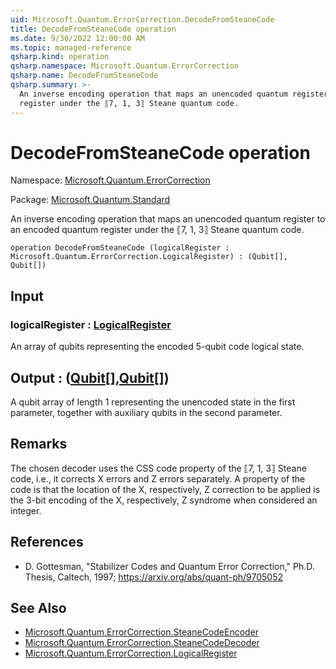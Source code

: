 ```yaml
---
uid: Microsoft.Quantum.ErrorCorrection.DecodeFromSteaneCode
title: DecodeFromSteaneCode operation
ms.date: 9/30/2022 12:00:00 AM
ms.topic: managed-reference
qsharp.kind: operation
qsharp.namespace: Microsoft.Quantum.ErrorCorrection
qsharp.name: DecodeFromSteaneCode
qsharp.summary: >-
  An inverse encoding operation that maps an unencoded quantum register to an encoded quantum
  register under the ⟦7, 1, 3⟧ Steane quantum code.
---
```


# DecodeFromSteaneCode operation

Namespace: [Microsoft.Quantum.ErrorCorrection](xref:Microsoft.Quantum.ErrorCorrection)

Package: [Microsoft.Quantum.Standard](https://nuget.org/packages/Microsoft.Quantum.Standard)


An inverse encoding operation that maps an unencoded quantum register to an encoded quantumregister under the ⟦7, 1, 3⟧ Steane quantum code.

```qsharp
operation DecodeFromSteaneCode (logicalRegister : Microsoft.Quantum.ErrorCorrection.LogicalRegister) : (Qubit[], Qubit[])
```


## Input

### logicalRegister : [LogicalRegister](xref:Microsoft.Quantum.ErrorCorrection.LogicalRegister)

An array of qubits representing the encoded 5-qubit code logical state.



## Output : ([Qubit](xref:microsoft.quantum.qsharp.valueliterals#qubit-literals)[],[Qubit](xref:microsoft.quantum.qsharp.valueliterals#qubit-literals)[])

A qubit array of length 1 representing the unencoded state in thefirst parameter, together with auxiliary qubits in the second parameter.

## Remarks

The chosen decoder uses the CSS code property of the ⟦7, 1, 3⟧ Steane code, i.e., it corrects X errorsand Z errors separately. A property of the code is that the location of the X, respectively, Z correctionto be applied is the 3-bit encoding of the X, respectively, Z syndrome when considered an integer.

## References

- D. Gottesman, "Stabilizer Codes and Quantum Error Correction," Ph.D. Thesis, Caltech, 1997;  https://arxiv.org/abs/quant-ph/9705052

## See Also

- [Microsoft.Quantum.ErrorCorrection.SteaneCodeEncoder](xref:Microsoft.Quantum.ErrorCorrection.SteaneCodeEncoder)
- [Microsoft.Quantum.ErrorCorrection.SteaneCodeDecoder](xref:Microsoft.Quantum.ErrorCorrection.SteaneCodeDecoder)
- [Microsoft.Quantum.ErrorCorrection.LogicalRegister](xref:Microsoft.Quantum.ErrorCorrection.LogicalRegister)